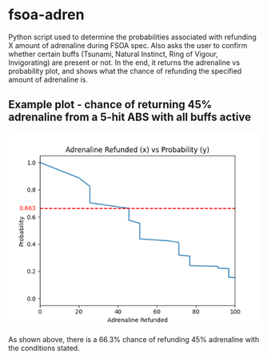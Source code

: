 # fsoa-adren
Python script used to determine the probabilities associated with refunding X amount of adrenaline during FSOA spec.
Also asks the user to confirm whether certain buffs (Tsunami, Natural Instinct, Ring of Vigour, Invigorating) are present or not.
In the end, it returns the adrenaline vs probability plot, and shows what the chance of refunding the specified amount of adrenaline is.

## Example plot - chance of returning 45% adrenaline from a 5-hit ABS with all buffs active

![](Images/example_plot1.png)

As shown above, there is a 66.3% chance of refunding 45% adrenaline with the conditions stated.
